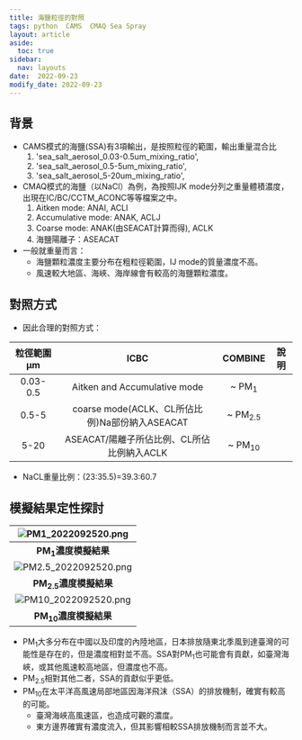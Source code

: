 ```yaml
---
title: 海鹽粒徑的對照
tags: python  CAMS  CMAQ Sea Spray
layout: article
aside:
  toc: true
sidebar:
  nav: layouts
date:  2022-09-23
modify_date: 2022-09-23
---
```

## 背景
- CAMS模式的海鹽(SSA)有3項輸出，是按照粒徑的範圍，輸出重量混合比
  1. 'sea_salt_aerosol_0.03-0.5um_mixing_ratio', 
  1. 'sea_salt_aerosol_0.5-5um_mixing_ratio', 
  1. 'sea_salt_aerosol_5-20um_mixing_ratio',
- CMAQ模式的海鹽（以NaCl）為例，為按照IJK mode分列之重量體積濃度，出現在IC/BC/CCTM_ACONC等等檔案之中。
  1. Aitken mode: ANAI, ACLI
  1. Accumulative mode: ANAK, ACLJ
  1. Coarse mode: ANAK(由SEACAT計算而得), ACLK
  1. 海鹽陽離子：ASEACAT
- 一般就重量而言：
  - 海鹽顆粒濃度主要分布在粗粒徑範圍，IJ mode的質量濃度不高。
  - 風速較大地區、海峽、海岸線會有較高的海鹽顆粒濃度。

## 對照方式
- 因此合理的對照方式：

粒徑範圍&mu;m|ICBC|COMBINE|說明
:-:|:-:|:-:|-
0.03-0.5|Aitken and Accumulative mode|~ PM<sub>1</sub>|
0.5-5|coarse mode(ACLK、CL所佔比例)Na部份納入ASEACAT|~ PM<sub>2.5</sub>|
5-20|ASEACAT/陽離子所佔比例、CL所佔比例納入ACLK|~ PM<sub>10</sub>|

- NaCL重量比例：(23:35.5)=39.3:60.7

## 模擬結果定性探討

| ![PM1_2022092520.png](https://raw.githubusercontent.com/sinotec2/Focus-on-Air-Quality/main/assets/images/PM1_2022092520.png)|
|:-:|
| <b>PM<sub>1</sub>濃度模擬結果</b>|   
| ![PM2.5_2022092520.png](https://raw.githubusercontent.com/sinotec2/Focus-on-Air-Quality/main/assets/images/PM2.5_2022092520.png)|
| <b>PM<sub>2.5</sub>濃度模擬結果</b>|
| ![PM10_2022092520.png](https://raw.githubusercontent.com/sinotec2/Focus-on-Air-Quality/main/assets/images/PM10_2022092520.png)|
| <b>PM<sub>10</sub>濃度模擬結果</b>|

- PM<sub>1</sub>大多分布在中國以及印度的內陸地區，日本排放隨東北季風到達臺灣的可能性是存在的，但是濃度相對並不高。SSA對PM<sub>1</sub>也可能會有貢獻，如臺灣海峽，或其他風速較高地區，但濃度也不高。
- PM<sub>2.5</sub>相對其他二者，SSA的貢獻似乎更低。
- PM<sub>10</sub>在太平洋高風速局部地區因海洋飛沫（SSA）的排放機制，確實有較高的可能。
  - 臺灣海峽高風速區，也造成可觀的濃度。
  - 東方邊界確實有濃度流入，但其影響相較SSA排放機制而言並不大。